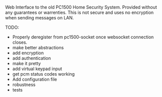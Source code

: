 Web Interface to the old PC1500 Home Security System. Provided without any
guarantees or warrenties. This is not secure and uses no encryption when sending
messages on LAN.

TODO:

- Properly deregister from pc1500-socket once websocket connection closes.
- make better abstractions
- add encryption
- add authentication
- make it pretty
- add virtual keypad input
- get pcm status codes working
- Add configuration file
- robustness
- tests
